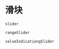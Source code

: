 # 滑块


```widgetsRow
slider
```
```widgetsRow
rangeSlider
```
```widgetsRow
valueIndicationgSlider
```